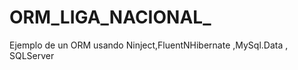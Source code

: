 ORM_LIGA_NACIONAL_
==================

Ejemplo de un ORM usando Ninject,FluentNHibernate ,MySql.Data , SQLServer
